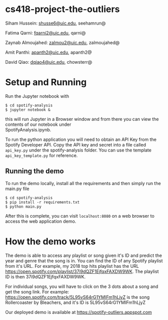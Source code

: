 # cs418-project-the-outliers

Siham Hussein: shusse6@uic.edu, seehamrun@

Fatima Qarni: fqarni2@uic.edu, qarni@

Zaynab Almoujahed: zalmou2@uic.edu, zalmoujahed@ 

Amit Panthi: apanth2@uic.edu, apanth2@

David Qiao: dqiao4@uic.edu, chowsterr@


# Setup and Running

Run the Jupyter notebook with 

```
$ cd spotify-analysis
$ jupyter notebook &
``` 

this will run Jupyter in a Browser window and from there you can view the contents of our notebook under  
SpotifyAnalysis.ipynb.

To run the python application you will need to obtain an API Key from the Spotify Developer API. 
Copy the API key and secret into a file called `api_key.py` under the spotify-analysis folder.
You can use the template `api_key_template.py` for reference. 


## Running the demo

To run the demo locally, install all the requirements and then simply run the main.py file

```
$ cd spotify-analysis
$ pip install -r requirements.txt
$ python main.py
```

After this is complete, you can visit `localhost:8080` on a web browser to access the web application demo. 

# How the demo works

The demo is able to access any playlist or song given it's ID and predict the year and genre that the song is in.
You can find the ID of any Spotify playlist from it's URL. For example, my 2018 top hits playlist has the URL 
https://open.spotify.com/playlist/37i9dQZF1EjfqxFAXDW9WK. The playlist ID is then 37i9dQZF1EjfqxFAXDW9WK. 

For individual songs, you will have to click on the 3 dots about a song and get the song link. For example: 
https://open.spotify.com/track/5L95vS64rG1YMIFm1hLjyZ is the song Rollercoaster by Bleachers, and it's ID is 
5L95vS64rG1YMIFm1hLjyZ

Our deployed demo is available at https://spotify-outliers.appspot.com
